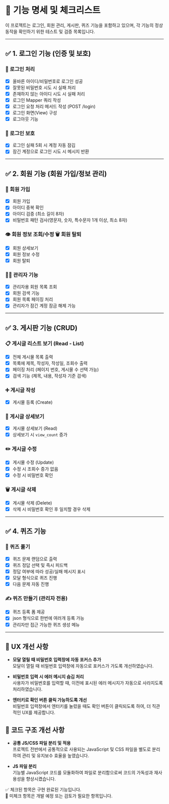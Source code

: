 # 📌 기능 명세 및 체크리스트

이 프로젝트는 로그인, 회원 관리, 게시판, 퀴즈 기능을 포함하고 있으며, 각 기능의 정상 동작을 확인하기 위한 테스트 및 검증 목록입니다.

---

## ✅ 1. 로그인 기능 (인증 및 보호)

### 🔐 로그인 처리
- [x] 올바른 아이디/비밀번호로 로그인 성공
- [x] 잘못된 비밀번호 시도 시 실패 처리
- [x] 존재하지 않는 아이디 시도 시 실패 처리
- [x] 로그인 Mapper 쿼리 작성  
- [x] 로그인 요청 처리 메서드 작성 (POST /login)
- [x] 로그인 화면(View) 구성
- [x] 로그아웃 기능

### 🚫 로그인 보호
- [x] 로그인 실패 5회 시 계정 자동 잠김
- [x] 잠긴 계정으로 로그인 시도 시 메시지 반환

---

## ✅ 2. 회원 기능 (회원 가입/정보 관리)

### 👤 회원 가입
- [x] 회원 가입
- [x] 아이디 중복 확인
- [x] 아이디 검증 (최소 길이 8자)
- [x] 비밀번호 패턴 검사(영문자, 숫자, 특수문자 1개 이상, 최소 8자)

### 👁️ 회원 정보 조회/수정 🗑️ 회원 탈퇴
- [x] 회원 상세보기
- [x] 회원 정보 수정
- [x] 회원 탈퇴

### 🧑‍💼 관리자 기능
- [x] 관리자용 회원 목록 조회
- [x] 회원 검색 기능
- [x] 회원 목록 페이징 처리
- [x] 관리자가 잠긴 계정 잠금 해제 가능

---

## ✅ 3. 게시판 기능 (CRUD)

### 📋 게시글 리스트 보기 (Read - List)
- [x] 전체 게시물 목록 출력
- [x] 목록에 제목, 작성자, 작성일, 조회수 출력
- [x] 페이징 처리 (페이지 번호, 게시물 수 선택 가능)
- [x] 검색 기능 (제목, 내용, 작성자 기준 검색)

### ➕ 게시글 작성
- [x] 게시물 등록 (Create)

### 📄 게시글 상세보기
- [x] 게시물 상세보기 (Read)
- [x] 상세보기 시 `view_count` 증가

### ✏️ 게시글 수정
- [x] 게시물 수정 (Update)
- [x] 수정 시 조회수 증가 없음
- [x] 수정 시 비밀번호 확인

### 🗑️ 게시글 삭제
- [x] 게시물 삭제 (Delete)
- [x] 삭제 시 비밀번호 확인 후 일치할 경우 삭제

---

## ✅ 4. 퀴즈 기능

### 🧠 퀴즈 풀기
- [x] 퀴즈 문제 랜덤으로 출력
- [x] 퀴즈 정답 선택 및 즉시 피드백
- [x] 정답 여부에 따라 성공/실패 메시지 표시
- [x] 모달 형식으로 퀴즈 진행
- [x] 다음 문제 자동 진행

### ✍️ 퀴즈 만들기 (관리자 전용)
- [x] 퀴즈 등록 폼 제공
- [x] json 형식으로 한번에 여러개 등록 가능
- [x] 관리자만 접근 가능한 퀴즈 생성 메뉴

---

## 🔧 UX 개선 사항

- **모달 열릴 때 비밀번호 입력창에 자동 포커스 추가**  
  모달이 열릴 때 비밀번호 입력창에 자동으로 포커스가 가도록 개선하였습니다.

- **비밀번호 입력 시 에러 메시지 숨김 처리**  
  사용자가 비밀번호를 입력할 때, 이전에 표시된 에러 메시지가 자동으로 사라지도록 처리하였습니다.

- **엔터키로 확인 버튼 클릭 가능하도록 개선**  
  비밀번호 입력창에서 엔터키를 눌렀을 때도 확인 버튼이 클릭되도록 하여, 더 직관적인 UX를 제공합니다.
  
## 📁 코드 구조 개선 사항

- **공통 JS/CSS 파일 분리 및 적용**  
  프로젝트 전반에서 공통적으로 사용되는 JavaScript 및 CSS 파일을 별도로 분리하여 관리 및 유지보수 효율을 높였습니다.

- **JS 파일 분리**  
  기능별 JavaScript 코드를 모듈화하여 파일로 분리함으로써 코드의 가독성과 재사용성을 향상시켰습니다.


✅ 체크된 항목은 구현 완료된 기능입니다.  
📝 미체크 항목은 개발 예정 또는 검토가 필요한 항목입니다.
